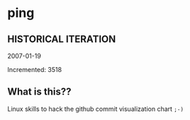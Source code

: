 # ping

## HISTORICAL ITERATION
2007-01-19

Incremented: 3518

## What is this?? 
Linux skills to hack the github commit visualization chart `;-)`
